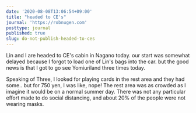```yaml
---
date: '2020-08-08T13:06:54+09:00'
title: "headed to CE's"
journal: 'https://robnugen.com'
posttype: journal
published: true
slug: do-not-publish-headed-to-ces
---
```


Lin and I are headed to CE's cabin in Nagano today.  our start was somewhat delayed because I forgot to load one of Lin's bags into the car. but the good news is that I got to go see Yomiuriland three times today.

Speaking of Three, I looked for playing cards in the rest area and they had some.. but for 750 yen, I was like, nope!  The rest area was as crowded as I imagine it would be on a normal summer day. There was not any particular effort made to do social distancing, and about 20% of the people were not wearing masks.



